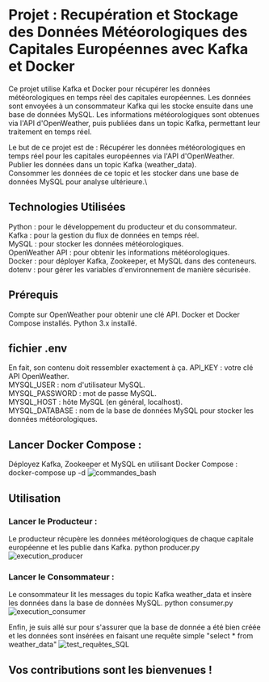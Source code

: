 # Projet : Recupération et Stockage des Données Météorologiques des Capitales Européennes avec Kafka et Docker

Ce projet utilise Kafka et Docker pour récupérer les données météorologiques en temps réel des capitales européennes. Les données sont envoyées à un consommateur Kafka qui les stocke ensuite dans une base de données MySQL. Les informations météorologiques sont obtenues via l'API d'OpenWeather, puis publiées dans un topic Kafka, permettant leur traitement en temps réel.

Le but de ce projet est de :
Récupérer les données météorologiques en temps réel pour les capitales européennes via l'API d'OpenWeather.\
Publier les données dans un topic Kafka (weather_data).\
Consommer les données de ce topic et les stocker dans une base de données MySQL pour analyse ultérieure.\

## Technologies Utilisées
Python : pour le développement du producteur et du consommateur.\
Kafka : pour la gestion du flux de données en temps réel.\
MySQL : pour stocker les données météorologiques.\
OpenWeather API : pour obtenir les informations météorologiques.\
Docker : pour déployer Kafka, Zookeeper, et MySQL dans des conteneurs.\
dotenv : pour gérer les variables d'environnement de manière sécurisée.


## Prérequis
Compte sur OpenWeather pour obtenir une clé API.
Docker et Docker Compose installés.
Python 3.x installé.

## fichier .env
En fait, son contenu doit ressembler exactement à ça.
API_KEY : votre clé API OpenWeather.\
MYSQL_USER : nom d'utilisateur MySQL.\
MYSQL_PASSWORD : mot de passe MySQL.\
MYSQL_HOST : hôte MySQL (en général, localhost).\
MYSQL_DATABASE : nom de la base de données MySQL pour stocker les données météorologiques.


## Lancer Docker Compose :
Déployez Kafka, Zookeeper et MySQL en utilisant Docker Compose :
docker-compose up -d
![commandes_bash](https://github.com/user-attachments/assets/56507457-db2d-4903-a65f-255e232cdd46)

## Utilisation

### Lancer le Producteur :
Le producteur récupère les données météorologiques de chaque capitale européenne et les publie dans Kafka.
python producer.py
![execution_producer](https://github.com/user-attachments/assets/c5eb15bf-e034-4572-b3c8-1dbca849779b)

### Lancer le Consommateur :
Le consommateur lit les messages du topic Kafka weather_data et insère les données dans la base de données MySQL.
python consumer.py
![execution_consumer](https://github.com/user-attachments/assets/274ca39f-cfb4-4839-90d8-e8026b08e20b)

Enfin, je suis allé sur pour s'assurer que la base de donnée a été bien créée et les données sont insérées en faisant une 
requête simple "select * from weather_data"
![test_requêtes_SQL](https://github.com/user-attachments/assets/481d2108-7ca4-4549-b349-6035ae70e0ec)

## Vos contributions sont les bienvenues !




